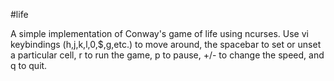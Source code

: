 #life

A simple implementation of Conway's game of life using ncurses.
Use vi keybindings (h,j,k,l,0,$,g,etc.) to move around, the spacebar
to set or unset a particular cell, r to run the game, p to pause, +/-
to change the speed, and q to quit.
